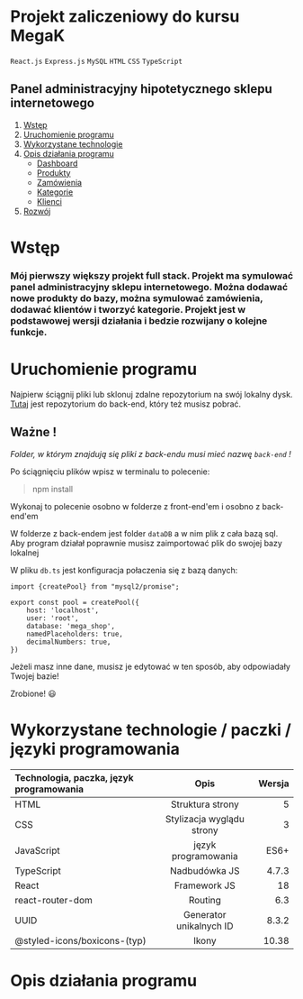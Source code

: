 # Projekt zaliczeniowy do kursu MegaK

`React.js` `Express.js` `MySQL` `HTML` `CSS` `TypeScript`

## Panel administracyjny hipotetycznego sklepu internetowego

1. [Wstęp](#Wstęp)
2. [Uruchomienie programu](#start)
3. [Wykorzystane technologie](#Wykorzystane)
4. [Opis działania programu](#Opis)
    - [Dashboard](#Dashboard)
    - [Produkty](#Produkty)
    - [Zamówienia](#Zamówienia)
    - [Kategorie](#Kategorie)
    - [Klienci](#Klienci)
5. [Rozwój](#Rozwój)

# Wstęp

### Mój pierwszy większy projekt full stack. Projekt ma symulować panel administracyjny sklepu internetowego. Można dodawać nowe produkty do bazy, można symulować zamówienia, dodawać klientów i tworzyć kategorie. Projekt jest w podstawowej wersji działania i bedzie rozwijany o kolejne funkcje.

# Uruchomienie programu

Najpierw ściągnij pliki lub sklonuj zdalne repozytorium na swój lokalny
dysk. [Tutaj](https://github.com/hugobosy/endProject-megaK-back) jest repozytorium do back-end, który też musisz pobrać.

## Ważne !

_Folder, w którym znajdują się pliki z back-endu musi mieć nazwę `back-end` !_

Po ściągnięciu plików wpisz w terminalu to polecenie:
> npm install

Wykonaj to polecenie osobno w folderze z front-end'em i osobno z back-end'em

W folderze z back-endem jest folder `dataDB` a w nim plik z cała bazą sql. Aby program działał poprawnie musisz
zaimportować plik do swojej bazy lokalnej

W pliku `db.ts` jest konfiguracja połaczenia się z bazą danych:

```
import {createPool} from "mysql2/promise";

export const pool = createPool({
    host: 'localhost',
    user: 'root',
    database: 'mega_shop',
    namedPlaceholders: true,
    decimalNumbers: true,
})
```

Jeżeli masz inne dane, musisz je edytować w ten sposób, aby odpowiadały Twojej bazie!

Zrobione! :smiley:

# Wykorzystane technologie / paczki / języki programowania

| Technologia, paczka, język programowania |           Opis            |  Wersja                |
|:---                                      |:-------------------------:|-----------------------:|
|HTML                                     |     Struktura strony      | 5|
|CSS| Stylizacja wyglądu strony |3|
|JavaScript|    język programowania    |ES6+|
|TypeScript|       Nadbudówka JS       |4.7.3|
|React|       Framework JS        |18|
|react-router-dom| Routing|6.3|
|UUID|Generator unikalnych ID|8.3.2|
|@styled-icons/boxicons-(typ)| Ikony |10.38|

# Opis działania programu